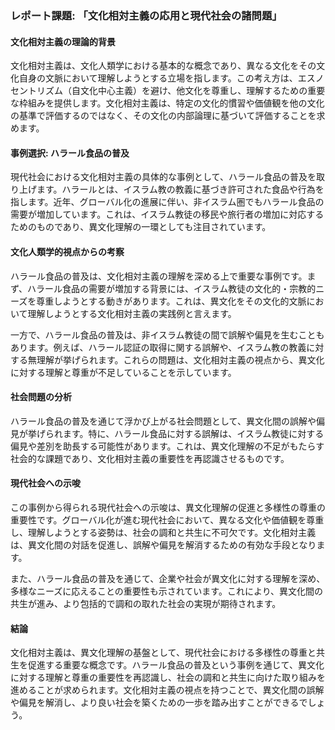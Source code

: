 ### レポート課題: 「文化相対主義の応用と現代社会の諸問題」

#### 文化相対主義の理論的背景

文化相対主義は、文化人類学における基本的な概念であり、異なる文化をその文化自身の文脈において理解しようとする立場を指します。この考え方は、エスノセントリズム（自文化中心主義）を避け、他文化を尊重し、理解するための重要な枠組みを提供します。文化相対主義は、特定の文化的慣習や価値観を他の文化の基準で評価するのではなく、その文化の内部論理に基づいて評価することを求めます。

#### 事例選択: ハラール食品の普及

現代社会における文化相対主義の具体的な事例として、ハラール食品の普及を取り上げます。ハラールとは、イスラム教の教義に基づき許可された食品や行為を指します。近年、グローバル化の進展に伴い、非イスラム圏でもハラール食品の需要が増加しています。これは、イスラム教徒の移民や旅行者の増加に対応するためのものであり、異文化理解の一環としても注目されています。

#### 文化人類学的視点からの考察

ハラール食品の普及は、文化相対主義の理解を深める上で重要な事例です。まず、ハラール食品の需要が増加する背景には、イスラム教徒の文化的・宗教的ニーズを尊重しようとする動きがあります。これは、異文化をその文化的文脈において理解しようとする文化相対主義の実践例と言えます。

一方で、ハラール食品の普及は、非イスラム教徒の間で誤解や偏見を生むこともあります。例えば、ハラール認証の取得に関する誤解や、イスラム教の教義に対する無理解が挙げられます。これらの問題は、文化相対主義の視点から、異文化に対する理解と尊重が不足していることを示しています。

#### 社会問題の分析

ハラール食品の普及を通じて浮かび上がる社会問題として、異文化間の誤解や偏見が挙げられます。特に、ハラール食品に対する誤解は、イスラム教徒に対する偏見や差別を助長する可能性があります。これは、異文化理解の不足がもたらす社会的な課題であり、文化相対主義の重要性を再認識させるものです。

#### 現代社会への示唆

この事例から得られる現代社会への示唆は、異文化理解の促進と多様性の尊重の重要性です。グローバル化が進む現代社会において、異なる文化や価値観を尊重し、理解しようとする姿勢は、社会の調和と共生に不可欠です。文化相対主義は、異文化間の対話を促進し、誤解や偏見を解消するための有効な手段となります。

また、ハラール食品の普及を通じて、企業や社会が異文化に対する理解を深め、多様なニーズに応えることの重要性も示されています。これにより、異文化間の共生が進み、より包括的で調和の取れた社会の実現が期待されます。

#### 結論

文化相対主義は、異文化理解の基盤として、現代社会における多様性の尊重と共生を促進する重要な概念です。ハラール食品の普及という事例を通じて、異文化に対する理解と尊重の重要性を再認識し、社会の調和と共生に向けた取り組みを進めることが求められます。文化相対主義の視点を持つことで、異文化間の誤解や偏見を解消し、より良い社会を築くための一歩を踏み出すことができるでしょう。